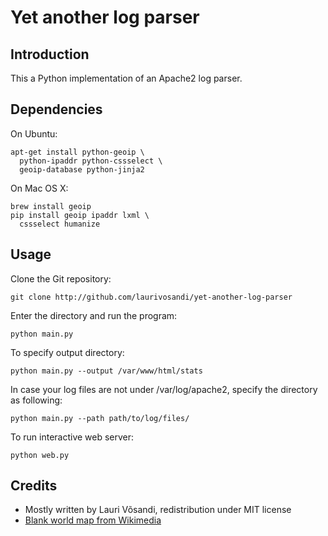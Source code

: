 Yet another log parser
======================

Introduction
------------

This a Python implementation of an Apache2 log parser.

Dependencies
------------

On Ubuntu:

```
apt-get install python-geoip \
  python-ipaddr python-cssselect \
  geoip-database python-jinja2
```

On Mac OS X:
```
brew install geoip
pip install geoip ipaddr lxml \
  cssselect humanize
```

Usage
-----

Clone the Git repository:

```
git clone http://github.com/laurivosandi/yet-another-log-parser
```

Enter the directory and run the program:
```
python main.py
```

To specify output directory:
```
python main.py --output /var/www/html/stats
```

In case your log files are not under /var/log/apache2, specify the directory as following:

```
python main.py --path path/to/log/files/
```

To run interactive web server:

```
python web.py
```

Credits
-------

* Mostly written by Lauri Võsandi, redistribution under MIT license
* [Blank world map from Wikimedia](https://commons.wikimedia.org/wiki/File:BlankMap-World6.svg)
